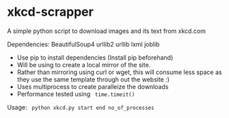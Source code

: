 xkcd-scrapper
=============

A simple python script to download images and its text from xkcd.com

Dependencies:
	BeautifulSoup4
	urllib2
	urllib
	lxml
	joblib
* Use pip to install dependencies (Install pip beforehand)
* Will be using to create a local mirror of the site.
* Rather than mirroring using curl or wget, this will consume less space as they use the same template through out the website :)
* Uses multiprocess to create paralleize the downloads
* Performance tested using <code> time.timeit() </code>

Usage: <code> python xkcd.py start end no_of_processes </code>
